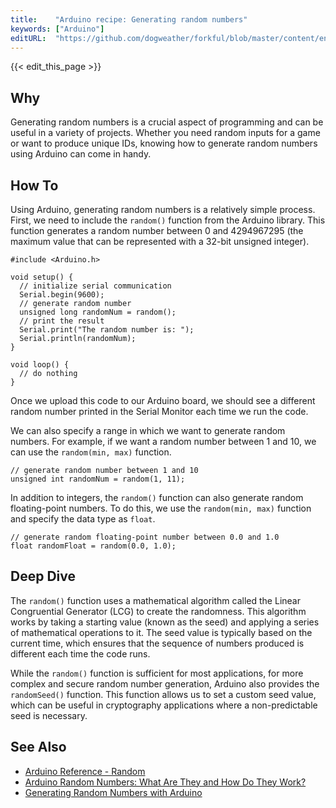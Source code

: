 ```yaml
---
title:    "Arduino recipe: Generating random numbers"
keywords: ["Arduino"]
editURL:  "https://github.com/dogweather/forkful/blob/master/content/en/arduino/generating-random-numbers.md"
---
```


{{< edit_this_page >}}

## Why 
Generating random numbers is a crucial aspect of programming and can be useful in a variety of projects. Whether you need random inputs for a game or want to produce unique IDs, knowing how to generate random numbers using Arduino can come in handy.

## How To
Using Arduino, generating random numbers is a relatively simple process. First, we need to include the `random()` function from the Arduino library. This function generates a random number between 0 and 4294967295 (the maximum value that can be represented with a 32-bit unsigned integer).

```Arduino
#include <Arduino.h>

void setup() {
  // initialize serial communication
  Serial.begin(9600);
  // generate random number
  unsigned long randomNum = random();
  // print the result
  Serial.print("The random number is: ");
  Serial.println(randomNum);
}

void loop() {
  // do nothing
}
```
Once we upload this code to our Arduino board, we should see a different random number printed in the Serial Monitor each time we run the code.

We can also specify a range in which we want to generate random numbers. For example, if we want a random number between 1 and 10, we can use the `random(min, max)` function.

```Arduino
// generate random number between 1 and 10
unsigned int randomNum = random(1, 11);
```

In addition to integers, the `random()` function can also generate random floating-point numbers. To do this, we use the `random(min, max)` function and specify the data type as `float`.

```Arduino
// generate random floating-point number between 0.0 and 1.0
float randomFloat = random(0.0, 1.0);
```

## Deep Dive
The `random()` function uses a mathematical algorithm called the Linear Congruential Generator (LCG) to create the randomness. This algorithm works by taking a starting value (known as the seed) and applying a series of mathematical operations to it. The seed value is typically based on the current time, which ensures that the sequence of numbers produced is different each time the code runs.

While the `random()` function is sufficient for most applications, for more complex and secure random number generation, Arduino also provides the `randomSeed()` function. This function allows us to set a custom seed value, which can be useful in cryptography applications where a non-predictable seed is necessary.

## See Also 
- [Arduino Reference - Random](https://www.arduino.cc/reference/en/language/functions/random-numbers/random/)
- [Arduino Random Numbers: What Are They and How Do They Work?](https://www.makerspaces.com/arduino-random-numbers/)
- [Generating Random Numbers with Arduino](https://allaboutarduino.com/generate-random-number-arduino/)